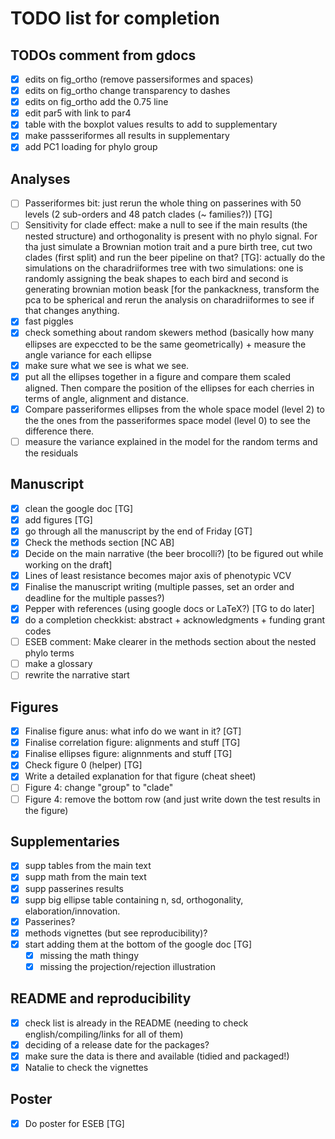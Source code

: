 # TODO list for completion

## TODOs comment from gdocs

 - [x] edits on fig_ortho (remove passersiformes and spaces)
 - [x] edits on fig_ortho change transparency to dashes
 - [x] edits on fig_ortho add the 0.75 line
 - [x] edit par5 with link to par4
 - [x] table with the boxplot values results to add to supplementary
 - [x] make passseriformes all results in supplementary
 - [x] add PC1 loading for phylo group

## Analyses

 - [ ] Passeriformes bit: just rerun the whole thing on passerines with 50 levels (2 sub-orders and 48 patch clades (~ families?)) [TG]
 - [ ] Sensitivity for clade effect: make a null to see if the main results (the nested structure) and orthogonality is present with no phylo signal. For tha just simulate a Brownian motion trait and a pure birth tree, cut two clades (first split) and run the beer pipeline on that? [TG]: actually do the simulations on the charadriiformes tree with two simulations: one is randomly assigning the beak shapes to each bird and second is generating brownian motion beask [for the pankackness, transform the pca to be spherical and rerun the analysis on charadriiformes to see if that changes anything.
 - [x] fast piggles
 - [x] check something about random skewers method (basically how many ellipses are expeccted to be the same geometrically) + measure the angle variance for each ellipse
 - [x] make sure what we see is what we see.
 - [x] put all the ellipses together in a figure and compare them scaled aligned. Then compare the position of the ellipses for each cherries in terms of angle, alignment and distance.
 - [x] Compare passeriformes ellipses from the whole space model (level 2) to the the ones from the passeriformes space model (level 0) to see the difference there.
 - [ ] measure the variance explained in the model for the random terms and the residuals

## Manuscript

 - [x] clean the google doc [TG]
 - [x] add figures [TG]
 - [x] go through all the manuscript by the end of Friday [GT]
 - [x] Check the methods section [NC AB]
 - [x] Decide on the main narrative (the beer brocolli?) [to be figured out while working on the draft]
 - [x] Lines of least resistance becomes major axis of phenotypic VCV
 - [x] Finalise the manuscript writing (multiple passes, set an order and deadline for the multiple passes?)
 - [x] Pepper with references (using google docs or LaTeX?) [TG to do later]
 - [x] do a completion checkkist: abstract + acknowledgments + funding grant codes 
 - [ ] ESEB comment: Make clearer in the methods section about the nested phylo terms
 - [ ] make a glossary 
 - [ ] rewrite the narrative start

## Figures

 - [x] Finalise figure anus: what info do we want in it? [GT]
 - [x] Finalise correlation figure: alignments and stuff [TG]
 - [x] Finalise ellipses figure: alignnments and stuff [TG]
 - [x] Check figure 0 (helper) [TG]
 - [x] Write a detailed explanation for that figure (cheat sheet)
 - [ ] Figure 4: change "group" to "clade"
 - [ ] Figure 4: remove the bottom row (and just write down the test results in the figure)

## Supplementaries

 - [x] supp tables from the main text
 - [x] supp math from the main text
 - [x] supp passerines results
 - [x] supp big ellipse table containing n, sd, orthogonality, elaboration/innovation.
 - [x] Passerines?
 - [x] methods vignettes (but see reproducibility)?
 - [x] start adding them at the bottom of the google doc [TG]
      - [x] missing the math thingy
      - [x] missing the projection/rejection illustration

## README and reproducibility

 - [x] check list is already in the README (needing to check english/compiling/links for all of them)
 - [x] deciding of a release date for the packages?
 - [x] make sure the data is there and available (tidied and packaged!)
 - [x] Natalie to check the vignettes

## Poster

 - [x] Do poster for ESEB [TG]